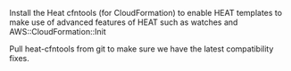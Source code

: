 Install the Heat cfntools (for CloudFormation) to enable HEAT
templates to make use of advanced features of HEAT such as watches and
AWS::CloudFormation::Init

Pull heat-cfntools from git to make sure we have the latest compatibility
fixes.
